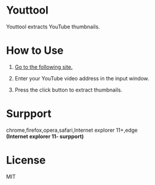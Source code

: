 # Youttool 

Youttool extracts YouTube thumbnails.

# How to Use

1. <a href=https://youttool.firebaseapp.com/ target="_blank">Go to the following site.</a>

2. Enter your YouTube video address in the input window.

3. Press the click button to extract thumbnails.

# Surpport 

chrome,firefox,opera,safari,Internet explorer 11+,edge<br>
<b>(Internet explorer 11- surpport)</b>

# License

MIT



